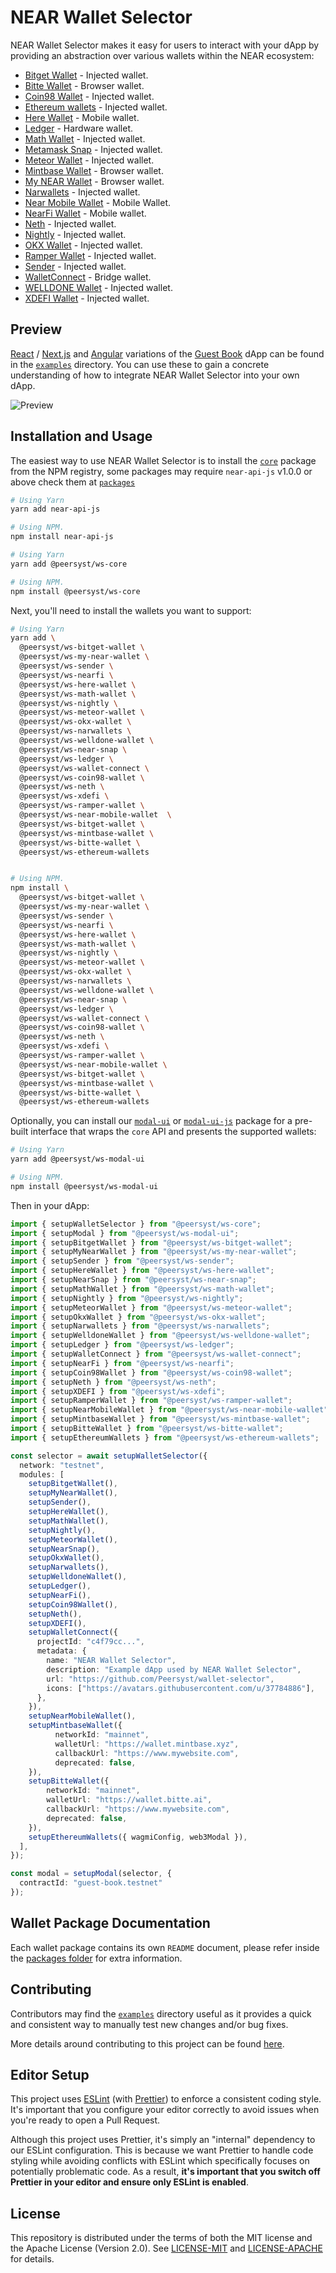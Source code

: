 # NEAR Wallet Selector

NEAR Wallet Selector makes it easy for users to interact with your dApp by providing an abstraction over various wallets within the NEAR ecosystem:

- [Bitget Wallet](https://www.npmjs.com/package/@peersyst/ws-bitget-wallet) - Injected wallet.
- [Bitte Wallet](https://www.npmjs.com/package/@peersyst/ws-bitte-wallet) - Browser wallet.
- [Coin98 Wallet](https://www.npmjs.com/package/@peersyst/ws-coin98-wallet) - Injected wallet.
- [Ethereum wallets](https://www.npmjs.com/package/@peersyst/ws-ethereum-wallets) - Injected wallet.
- [Here Wallet](https://www.npmjs.com/package/@peersyst/ws-here-wallet) - Mobile wallet.
- [Ledger](https://www.npmjs.com/package/@peersyst/ws-ledger) - Hardware wallet.
- [Math Wallet](https://www.npmjs.com/package/@peersyst/ws-math-wallet) - Injected wallet.
- [Metamask Snap](https://www.npmjs.com/package/@peersyst/ws-near-snap) - Injected wallet.
- [Meteor Wallet](https://www.npmjs.com/package/@peersyst/ws-meteor-wallet) - Injected wallet.
- [Mintbase Wallet](https://www.npmjs.com/package/@peersyst/ws-mintbase-wallet) - Browser wallet.
- [My NEAR Wallet](https://www.npmjs.com/package/@peersyst/ws-my-near-wallet) - Browser wallet.
- [Narwallets](https://www.npmjs.com/package/@peersyst/ws-narwallets) - Injected wallet.
- [Near Mobile Wallet](https://www.npmjs.com/package/@peersyst/ws-near-mobile-wallet) - Mobile Wallet.
- [NearFi Wallet](https://www.npmjs.com/package/@peersyst/ws-nearfi) - Mobile wallet.
- [Neth](https://www.npmjs.com/package/@peersyst/ws-neth) - Injected wallet.
- [Nightly](https://www.npmjs.com/package/@peersyst/ws-nightly) - Injected wallet.
- [OKX Wallet](https://www.npmjs.com/package/@peersyst/ws-okx-wallet) - Injected wallet.
- [Ramper Wallet](https://www.npmjs.com/package/@peersyst/ws-ramper-wallet) - Injected wallet.
- [Sender](https://www.npmjs.com/package/@peersyst/ws-sender) - Injected wallet.
- [WalletConnect](https://www.npmjs.com/package/@peersyst/ws-wallet-connect) - Bridge wallet.
- [WELLDONE Wallet](https://www.npmjs.com/package/@peersyst/ws-welldone-wallet) - Injected wallet.
- [XDEFI Wallet](https://www.npmjs.com/package/@peersyst/ws-xdefi) - Injected wallet.

## Preview

[React](https://reactjs.org/) / [Next.js](https://nextjs.org/) and [Angular](https://angular.io/) variations of the [Guest Book](https://github.com/near-examples/guest-book/) dApp can be found in the [`examples`](/examples) directory. You can use these to gain a concrete understanding of how to integrate NEAR Wallet Selector into your own dApp.

![Preview](./images/preview.gif)

## Installation and Usage

The easiest way to use NEAR Wallet Selector is to install the [`core`](https://www.npmjs.com/package/@peersyst/ws-core) package from the NPM registry, some packages may require `near-api-js` v1.0.0 or above check them at [`packages`](./packages)

```bash
# Using Yarn
yarn add near-api-js

# Using NPM.
npm install near-api-js
```

```bash
# Using Yarn
yarn add @peersyst/ws-core

# Using NPM.
npm install @peersyst/ws-core
```

Next, you'll need to install the wallets you want to support:

```bash
# Using Yarn
yarn add \
  @peersyst/ws-bitget-wallet \
  @peersyst/ws-my-near-wallet \
  @peersyst/ws-sender \
  @peersyst/ws-nearfi \
  @peersyst/ws-here-wallet \
  @peersyst/ws-math-wallet \
  @peersyst/ws-nightly \
  @peersyst/ws-meteor-wallet \
  @peersyst/ws-okx-wallet \
  @peersyst/ws-narwallets \
  @peersyst/ws-welldone-wallet \
  @peersyst/ws-near-snap \
  @peersyst/ws-ledger \
  @peersyst/ws-wallet-connect \
  @peersyst/ws-coin98-wallet \
  @peersyst/ws-neth \
  @peersyst/ws-xdefi \
  @peersyst/ws-ramper-wallet \
  @peersyst/ws-near-mobile-wallet  \
  @peersyst/ws-bitget-wallet \
  @peersyst/ws-mintbase-wallet \
  @peersyst/ws-bitte-wallet \
  @peersyst/ws-ethereum-wallets


# Using NPM.
npm install \
  @peersyst/ws-bitget-wallet \
  @peersyst/ws-my-near-wallet \
  @peersyst/ws-sender \
  @peersyst/ws-nearfi \
  @peersyst/ws-here-wallet \
  @peersyst/ws-math-wallet \
  @peersyst/ws-nightly \
  @peersyst/ws-meteor-wallet \
  @peersyst/ws-okx-wallet \
  @peersyst/ws-narwallets \
  @peersyst/ws-welldone-wallet \
  @peersyst/ws-near-snap \
  @peersyst/ws-ledger \
  @peersyst/ws-wallet-connect \
  @peersyst/ws-coin98-wallet \
  @peersyst/ws-neth \
  @peersyst/ws-xdefi \
  @peersyst/ws-ramper-wallet \
  @peersyst/ws-near-mobile-wallet \
  @peersyst/ws-bitget-wallet \
  @peersyst/ws-mintbase-wallet \
  @peersyst/ws-bitte-wallet \
  @peersyst/ws-ethereum-wallets
```

Optionally, you can install our [`modal-ui`](https://www.npmjs.com/package/@peersyst/ws-modal-ui) or [`modal-ui-js`](https://www.npmjs.com/package/@peersyst/ws-modal-ui-js) package for a pre-built interface that wraps the `core` API and presents the supported wallets:

```bash
# Using Yarn
yarn add @peersyst/ws-modal-ui

# Using NPM.
npm install @peersyst/ws-modal-ui
```

Then in your dApp:

```ts
import { setupWalletSelector } from "@peersyst/ws-core";
import { setupModal } from "@peersyst/ws-modal-ui";
import { setupBitgetWallet } from "@peersyst/ws-bitget-wallet";
import { setupMyNearWallet } from "@peersyst/ws-my-near-wallet";
import { setupSender } from "@peersyst/ws-sender";
import { setupHereWallet } from "@peersyst/ws-here-wallet";
import { setupNearSnap } from "@peersyst/ws-near-snap";
import { setupMathWallet } from "@peersyst/ws-math-wallet";
import { setupNightly } from "@peersyst/ws-nightly";
import { setupMeteorWallet } from "@peersyst/ws-meteor-wallet";
import { setupOkxWallet } from "@peersyst/ws-okx-wallet";
import { setupNarwallets } from "@peersyst/ws-narwallets";
import { setupWelldoneWallet } from "@peersyst/ws-welldone-wallet";
import { setupLedger } from "@peersyst/ws-ledger";
import { setupWalletConnect } from "@peersyst/ws-wallet-connect";
import { setupNearFi } from "@peersyst/ws-nearfi";
import { setupCoin98Wallet } from "@peersyst/ws-coin98-wallet";
import { setupNeth } from "@peersyst/ws-neth";
import { setupXDEFI } from "@peersyst/ws-xdefi";
import { setupRamperWallet } from "@peersyst/ws-ramper-wallet";
import { setupNearMobileWallet } from "@peersyst/ws-near-mobile-wallet"; 
import { setupMintbaseWallet } from "@peersyst/ws-mintbase-wallet"; 
import { setupBitteWallet } from "@peersyst/ws-bitte-wallet";
import { setupEthereumWallets } from "@peersyst/ws-ethereum-wallets";

const selector = await setupWalletSelector({
  network: "testnet",
  modules: [
    setupBitgetWallet(),
    setupMyNearWallet(),
    setupSender(),
    setupHereWallet(),
    setupMathWallet(),
    setupNightly(),
    setupMeteorWallet(),
    setupNearSnap(),
    setupOkxWallet(),
    setupNarwallets(),
    setupWelldoneWallet(),
    setupLedger(),
    setupNearFi(),
    setupCoin98Wallet(),
    setupNeth(),
    setupXDEFI(),
    setupWalletConnect({
      projectId: "c4f79cc...",
      metadata: {
        name: "NEAR Wallet Selector",
        description: "Example dApp used by NEAR Wallet Selector",
        url: "https://github.com/Peersyst/wallet-selector",
        icons: ["https://avatars.githubusercontent.com/u/37784886"],
      },
    }),
    setupNearMobileWallet(),
    setupMintbaseWallet({
          networkId: "mainnet",
          walletUrl: "https://wallet.mintbase.xyz",
          callbackUrl: "https://www.mywebsite.com",
          deprecated: false,
    }),
    setupBitteWallet({
        networkId: "mainnet",
        walletUrl: "https://wallet.bitte.ai",
        callbackUrl: "https://www.mywebsite.com",
        deprecated: false,
    }),
    setupEthereumWallets({ wagmiConfig, web3Modal }),
  ],
});

const modal = setupModal(selector, {
  contractId: "guest-book.testnet"
});
```

## Wallet Package Documentation

Each wallet package contains its own `README` document, please refer inside the [packages folder](https://github.com/Peersyst/wallet-selector/tree/main/packages) for extra information.

## Contributing

Contributors may find the [`examples`](./examples) directory useful as it provides a quick and consistent way to manually test new changes and/or bug fixes.

More details around contributing to this project can be found [here](./CONTRIBUTING.md).

## Editor Setup

This project uses [ESLint](https://eslint.org/) (with [Prettier](https://prettier.io/)) to enforce a consistent coding style. It's important that you configure your editor correctly to avoid issues when you're ready to open a Pull Request.

Although this project uses Prettier, it's simply an "internal" dependency to our ESLint configuration. This is because we want Prettier to handle code styling while avoiding conflicts with ESLint which specifically focuses on potentially problematic code. As a result, **it's important that you switch off Prettier in your editor and ensure only ESLint is enabled**.

## License

This repository is distributed under the terms of both the MIT license and the Apache License (Version 2.0). See [LICENSE-MIT](LICENSE-MIT) and [LICENSE-APACHE](LICENSE-APACHE) for details.
